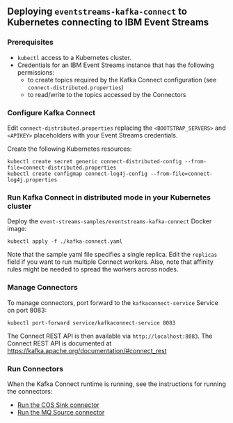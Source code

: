 
## Deploying `eventstreams-kafka-connect` to Kubernetes connecting to IBM Event Streams

### Prerequisites

- `kubectl` access to a Kubernetes cluster.
- Credentials for an IBM Event Streams instance that has the following permissions:
    - to create topics required by the Kafka Connect configuration (see `connect-distributed.properties`)
    - to read/write to the topics accessed by the Connectors 

### Configure Kafka Connect

Edit `connect-distributed.properties` replacing the `<BOOTSTRAP_SERVERS>` and `<APIKEY>` placeholders with your Event Streams credentials.

Create the following Kubernetes resources:

```shell
kubectl create secret generic connect-distributed-config --from-file=connect-distributed.properties
kubectl create configmap connect-log4j-config --from-file=connect-log4j.properties
```

### Run Kafka Connect in distributed mode in your Kubernetes cluster

Deploy the `event-streams-samples/eventstreams-kafka-connect` Docker image:

```shell
kubectl apply -f ./kafka-connect.yaml
```
Note that the sample yaml file specifies a single replica. Edit the `replicas` field if you want to run multiple Connect workers.
Also, note that affinity rules might be needed to spread the workers across nodes.  

### Manage Connectors

To manage connectors, port forward to the `kafkaconnect-service` Service on port 8083:

```shell
kubectl port-forward service/kafkaconnect-service 8083
```

The Connect REST API is then available via `http://localhost:8083`.
The Connect REST API is documented at https://kafka.apache.org/documentation/#connect_rest

### Run Connectors

When the Kafka Connect runtime is running, see the instructions for running the connectors:
- [Run the COS Sink connector](https://github.com/ibm-messaging/kafka-connect-ibmcos-sink#running-the-connector)
- [Run the MQ Source connector](https://github.com/ibm-messaging/kafka-connect-mq-source#running-the-connector)
